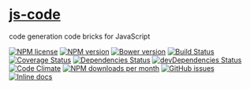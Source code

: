 [js-code](http://aureooms.github.io/js-code)
==

code generation code bricks for JavaScript

[![NPM license](http://img.shields.io/npm/l/aureooms-js-code.svg?style=flat)](https://raw.githubusercontent.com/aureooms/js-code/master/LICENSE)
[![NPM version](http://img.shields.io/npm/v/aureooms-js-code.svg?style=flat)](https://www.npmjs.org/package/aureooms-js-code)
[![Bower version](http://img.shields.io/bower/v/aureooms-js-code.svg?style=flat)](http://bower.io/search/?q=aureooms-js-code)
[![Build Status](http://img.shields.io/travis/aureooms/js-code.svg?style=flat)](https://travis-ci.org/aureooms/js-code)
[![Coverage Status](http://img.shields.io/coveralls/aureooms/js-code.svg?style=flat)](https://coveralls.io/r/aureooms/js-code)
[![Dependencies Status](http://img.shields.io/david/aureooms/js-code.svg?style=flat)](https://david-dm.org/aureooms/js-code#info=dependencies)
[![devDependencies Status](http://img.shields.io/david/dev/aureooms/js-code.svg?style=flat)](https://david-dm.org/aureooms/js-code#info=devDependencies)
[![Code Climate](http://img.shields.io/codeclimate/github/aureooms/js-code.svg?style=flat)](https://codeclimate.com/github/aureooms/js-code)
[![NPM downloads per month](http://img.shields.io/npm/dm/aureooms-js-code.svg?style=flat)](https://www.npmjs.org/package/aureooms-js-code)
[![GitHub issues](http://img.shields.io/github/issues/aureooms/js-code.svg?style=flat)](https://github.com/aureooms/js-code/issues)
[![Inline docs](http://inch-ci.org/github/aureooms/js-code.svg?branch=master&style=shields)](http://inch-ci.org/github/aureooms/js-code)
